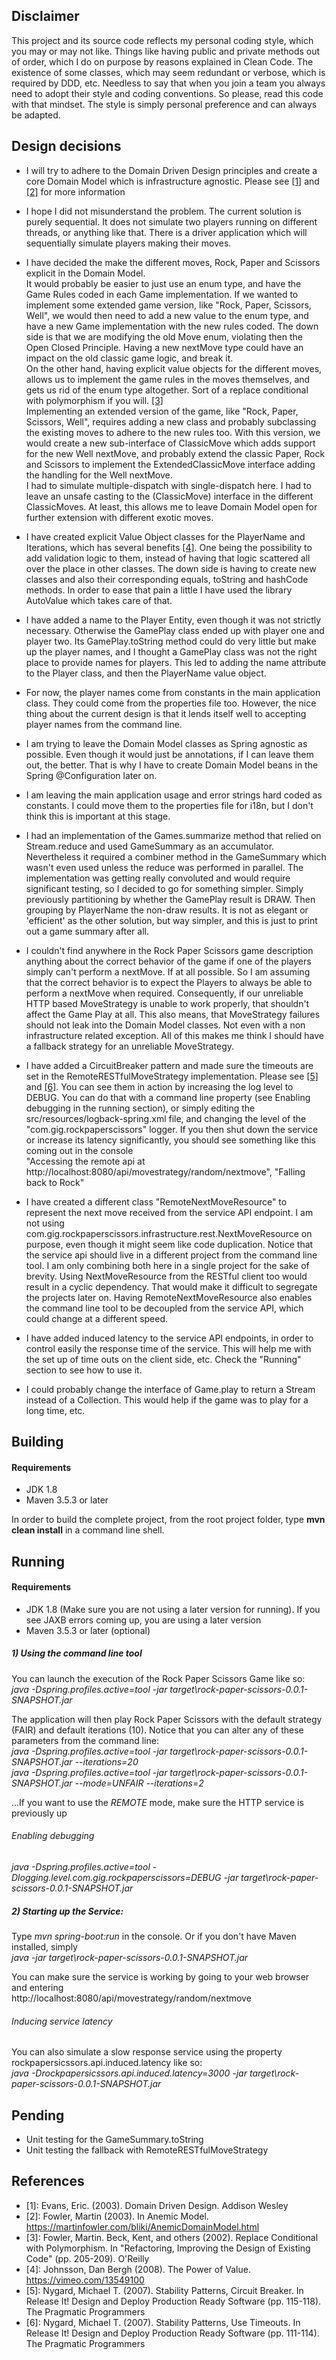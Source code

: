 
## Disclaimer

This project and its source code reflects my personal coding style, which you may or may not like. Things like having
public and private methods out of order, which I do on purpose by reasons explained in Clean Code. The existence of
some classes, which may seem redundant or verbose, which is required by DDD, etc. 
Needless to say that when you join a team you always need to adopt their style and coding conventions. So please, 
read this code with that mindset. The style is simply personal preference and can always be adapted. 

## Design decisions

- I will try to adhere to the Domain Driven Design principles and create a core Domain Model which is infrastructure
agnostic. Please see [[1]](#references) and [[2]](#references) for more information

- I hope I did not misunderstand the problem. The current solution is purely sequential. It does not simulate two
players running on different threads, or anything like that. There is a driver application which will sequentially
simulate players making their moves.

- I have decided the make the different moves, Rock, Paper and Scissors explicit in the Domain Model. \
It would probably be easier to just use an enum type, and have the Game Rules coded in each Game implementation. 
If we wanted to implement some extended game version, like "Rock, Paper, Scissors, Well", we would then need to add a 
new value to the enum type, and have a new Game implementation with the new rules coded. The down side is that we 
are modifying the old Move enum, violating then the Open Closed Principle. Having a new nextMove type could have an impact
on the old classic game logic, and break it.\
On the other hand, having explicit value objects for the different moves, allows us to implement the game rules
in the moves themselves, and gets us rid of the enum type altogether. Sort of a replace conditional with polymorphism
if you will. [[3]](#references)\
Implementing an extended version of the game, like "Rock, Paper, Scissors, Well", requires adding a new class and 
probably subclassing the existing moves to adhere to the new rules too. With this version, we would create a new 
sub-interface of ClassicMove which adds support for the new Well nextMove, and probably extend the classic Paper, 
Rock and Scissors to implement the ExtendedClassicMove interface adding the handling for the Well nextMove.\
I had to simulate multiple-dispatch with single-dispatch here. I had to leave an unsafe casting to the (ClassicMove)
interface in the different ClassicMoves. At least, this allows me to leave Domain Model open for further extension
with different exotic moves.

- I have created explicit Value Object classes for the PlayerName and Iterations, which has several benefits [[4]](#references). 
One being the possibility to add validation logic to them, instead of having that logic scattered all over the place in 
other classes. The down side is having to create new classes and also their corresponding equals, toString and hashCode 
methods. In order to ease that pain a little I have used the library AutoValue which takes care of that.

- I have added a name to the Player Entity, even though it was not strictly necessary. Otherwise the GamePlay class
ended up with player one and player two. Its GamePlay.toString method could do very little but make up the player names,
and I thought a GamePlay class was not the right place to provide names for players. This led to adding the name 
attribute to the Player class, and then the PlayerName value object. 

- For now, the player names come from constants in the main application class. They could come from the properties
file too. However, the nice thing about the current design is that it lends itself well to accepting player names
from the command line.

- I am trying to leave the Domain Model classes as Spring agnostic as possible. Even though it would just be annotations,
if I can leave them out, the better. That is why I have to create Domain Model beans in the Spring @Configuration later
on.

- I am leaving the main application usage and error strings hard coded as constants. I could move them to the 
properties file for i18n, but I don't think this is important at this stage.

- I had an implementation of the Games.summarize method that relied on Stream.reduce and used GameSummary as an 
accumulator. Nevertheless it required a combiner method in the GameSummary which wasn't even used unless the reduce
was performed in parallel. The implementation was getting really convoluted and would require significant testing, 
so I decided to go for something simpler. Simply previously partitioning by whether the GamePlay result is DRAW.
Then grouping by PlayerName the non-draw results. It is not as elegant or 'efficient' as the other solution, but way 
simpler, and this is just to print out a game summary after all.

- I couldn't find anywhere in the Rock Paper Scissors game description anything about the correct behavior of the game
if one of the players simply can't perform a nextMove. If at all possible. So I am assuming that the correct behavior
is to expect the Players to always be able to perform a nextMove when required. Consequently, if our unreliable HTTP based
MoveStrategy is unable to work properly, that shouldn't affect the Game Play at all. This also means, that MoveStrategy
failures should not leak into the Domain Model classes. Not even with a non infrastructure related exception. All of
this makes me think I should have a fallback strategy for an unreliable MoveStrategy.

- I have added a CircuitBreaker pattern and made sure the timeouts are set in the RemoteRESTfulMoveStrategy 
implementation. Please see [[5]](#references) and [[6]](#references). You can see them in action by increasing the log 
level to DEBUG. You can do that with a command line property (see Enabling debugging in the running section), or simply
editing the src/resources/logback-spring.xml file, and changing the level of the "com.gig.rockpaperscissors" logger. 
If you then shut down the service or increase its latency significantly, you should see something like this coming out in the console \
"Accessing the remote api at http://localhost:8080/api/movestrategy/random/nextmove", "Falling back to Rock"

- I have created a different class "RemoteNextMoveResource" to represent the next move received from the service API
endpoint. I am not using com.gig.rockpaperscissors.infrastructure.rest.NextMoveResource on purpose, even though it 
might seem like code duplication. Notice that the service api should live in a different project from the command 
line tool. I am only combining both here in a single project for the sake of brevity. Using NextMoveResource 
from the RESTful client too would result in a cyclic dependency. That would make it difficult to segregate the projects
later on. Having RemoteNextMoveResource also enables the command line tool to be decoupled from the service API, 
which could change at a different speed.    

- I have added induced latency to the service API endpoints, in order to control easily the response time of the 
service. This will help me with the set up of time outs on the client side, etc. Check the "Running" section to see
how to use it.

- I could probably change the interface of Game.play to return a Stream instead of a Collection. This would help if the
game was to play for a long time, etc.

## Building

#### Requirements

- JDK 1.8
- Maven 3.5.3 or later 
 
In order to build the complete project, from the root project folder, type __mvn clean install__ in a command line shell.

## Running

#### Requirements

- JDK 1.8 (Make sure you are not using a later version for running). If you see JAXB errors coming up, you are using
a later version
- Maven 3.5.3 or later (optional)

##### 1) Using the command line tool

You can launch the execution of the Rock Paper Scissors Game like so:<br>
_java -Dspring.profiles.active=tool -jar target\rock-paper-scissors-0.0.1-SNAPSHOT.jar_<br>

The application will then play Rock Paper Scissors with the default strategy (FAIR) and default iterations (10).
Notice that you can alter any of these parameters from the command line:<br>
_java -Dspring.profiles.active=tool -jar target\rock-paper-scissors-0.0.1-SNAPSHOT.jar --iterations=20_<br>
_java -Dspring.profiles.active=tool -jar target\rock-paper-scissors-0.0.1-SNAPSHOT.jar --mode=UNFAIR --iterations=2_<br>

...If you want to use the _REMOTE_ mode, make sure the HTTP service is previously up 

###### Enabling debugging
_java -Dspring.profiles.active=tool -Dlogging.level.com.gig.rockpaperscissors=DEBUG -jar target\rock-paper-scissors-0.0.1-SNAPSHOT.jar_

##### 2) Starting up the Service:

Type _mvn spring-boot:run_ in the console. Or if you don't have Maven installed, simply <br>
_java -jar target\rock-paper-scissors-0.0.1-SNAPSHOT.jar_

You can make sure the service is working by going to your web browser and entering <br>
http://localhost:8080/api/movestrategy/random/nextmove

###### Inducing service latency
You can also simulate a slow response service using the property rockpapersicssors.api.induced.latency like so: <br>
_java -Drockpapersicssors.api.induced.latency=3000 -jar target\rock-paper-scissors-0.0.1-SNAPSHOT.jar_

 
## Pending

- Unit testing for the GameSummary.toString
- Unit testing the fallback with RemoteRESTfulMoveStrategy

## References

* [1]: Evans, Eric. (2003). Domain Driven Design. Addison Wesley
* [2]: Fowler, Martin (2003). In Anemic Model. https://martinfowler.com/bliki/AnemicDomainModel.html
* [3]: Fowler, Martin. Beck, Kent, and others (2002). Replace Conditional with Polymorphism.
    In "Refactoring, Improving the Design of Existing Code" (pp. 205-209). O'Reilly
* [4]: Johnsson, Dan Bergh (2008). The Power of Value. https://vimeo.com/13549100
* [5]: Nygard, Michael T. (2007). Stability Patterns, Circuit Breaker.
    In Release It! Design and Deploy Production Ready Software (pp. 115-118). The Pragmatic Programmers
* [6]: Nygard, Michael T. (2007). Stability Patterns, Use Timeouts.
    In Release It! Design and Deploy Production Ready Software (pp. 111-114). The Pragmatic Programmers
